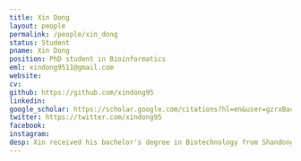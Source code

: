 ```yaml
---
title: Xin Dong
layout: people
permalink: /people/xin_dong
status: Student
pname: Xin Dong
position: PhD student in Bioinformatics
eml: xindong9511@gmail.com
website: 
cv: 
github: https://github.com/xindong95
linkedin:
google_scholar: https://scholar.google.com/citations?hl=en&user=gzrxBacAAAAJ
twitter: https://twitter.com/xindong95
facebook: 
instagram:
desp: Xin received his bachelor's degree in Biotechnology from Shandong Normal University in 2018. His research focuses on elucidating the mechanism of gene regulation and epigenome in cancer genome based on available public data. Recently he is working on developing computational approaches to investigate gene regulation with the power of single-cell technology.
---
```

